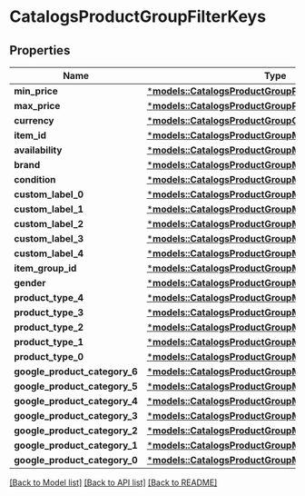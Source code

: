 # CatalogsProductGroupFilterKeys

## Properties
Name | Type | Description | Notes
------------ | ------------- | ------------- | -------------
**min_price** | [***models::CatalogsProductGroupPricingCriteria**](CatalogsProductGroupPricingCriteria.md) |  | 
**max_price** | [***models::CatalogsProductGroupPricingCriteria**](CatalogsProductGroupPricingCriteria.md) |  | 
**currency** | [***models::CatalogsProductGroupCurrencyCriteria**](CatalogsProductGroupCurrencyCriteria.md) |  | 
**item_id** | [***models::CatalogsProductGroupMultipleStringCriteria**](CatalogsProductGroupMultipleStringCriteria.md) |  | 
**availability** | [***models::CatalogsProductGroupMultipleStringCriteria**](CatalogsProductGroupMultipleStringCriteria.md) |  | 
**brand** | [***models::CatalogsProductGroupMultipleStringCriteria**](CatalogsProductGroupMultipleStringCriteria.md) |  | 
**condition** | [***models::CatalogsProductGroupMultipleStringCriteria**](CatalogsProductGroupMultipleStringCriteria.md) |  | 
**custom_label_0** | [***models::CatalogsProductGroupMultipleStringCriteria**](CatalogsProductGroupMultipleStringCriteria.md) |  | 
**custom_label_1** | [***models::CatalogsProductGroupMultipleStringCriteria**](CatalogsProductGroupMultipleStringCriteria.md) |  | 
**custom_label_2** | [***models::CatalogsProductGroupMultipleStringCriteria**](CatalogsProductGroupMultipleStringCriteria.md) |  | 
**custom_label_3** | [***models::CatalogsProductGroupMultipleStringCriteria**](CatalogsProductGroupMultipleStringCriteria.md) |  | 
**custom_label_4** | [***models::CatalogsProductGroupMultipleStringCriteria**](CatalogsProductGroupMultipleStringCriteria.md) |  | 
**item_group_id** | [***models::CatalogsProductGroupMultipleStringCriteria**](CatalogsProductGroupMultipleStringCriteria.md) |  | 
**gender** | [***models::CatalogsProductGroupMultipleGenderCriteria**](CatalogsProductGroupMultipleGenderCriteria.md) |  | 
**product_type_4** | [***models::CatalogsProductGroupMultipleStringListCriteria**](CatalogsProductGroupMultipleStringListCriteria.md) |  | 
**product_type_3** | [***models::CatalogsProductGroupMultipleStringListCriteria**](CatalogsProductGroupMultipleStringListCriteria.md) |  | 
**product_type_2** | [***models::CatalogsProductGroupMultipleStringListCriteria**](CatalogsProductGroupMultipleStringListCriteria.md) |  | 
**product_type_1** | [***models::CatalogsProductGroupMultipleStringListCriteria**](CatalogsProductGroupMultipleStringListCriteria.md) |  | 
**product_type_0** | [***models::CatalogsProductGroupMultipleStringListCriteria**](CatalogsProductGroupMultipleStringListCriteria.md) |  | 
**google_product_category_6** | [***models::CatalogsProductGroupMultipleStringListCriteria**](CatalogsProductGroupMultipleStringListCriteria.md) |  | 
**google_product_category_5** | [***models::CatalogsProductGroupMultipleStringListCriteria**](CatalogsProductGroupMultipleStringListCriteria.md) |  | 
**google_product_category_4** | [***models::CatalogsProductGroupMultipleStringListCriteria**](CatalogsProductGroupMultipleStringListCriteria.md) |  | 
**google_product_category_3** | [***models::CatalogsProductGroupMultipleStringListCriteria**](CatalogsProductGroupMultipleStringListCriteria.md) |  | 
**google_product_category_2** | [***models::CatalogsProductGroupMultipleStringListCriteria**](CatalogsProductGroupMultipleStringListCriteria.md) |  | 
**google_product_category_1** | [***models::CatalogsProductGroupMultipleStringListCriteria**](CatalogsProductGroupMultipleStringListCriteria.md) |  | 
**google_product_category_0** | [***models::CatalogsProductGroupMultipleStringListCriteria**](CatalogsProductGroupMultipleStringListCriteria.md) |  | 

[[Back to Model list]](../README.md#documentation-for-models) [[Back to API list]](../README.md#documentation-for-api-endpoints) [[Back to README]](../README.md)


